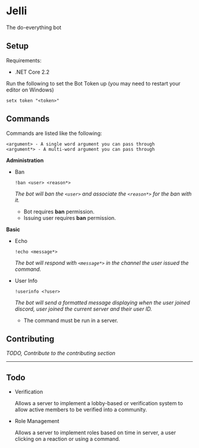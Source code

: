 # Jelli

The do-everything bot

## Setup

Requirements:

- .NET Core 2.2

Run the following to set the Bot Token up (you may need to restart your editor on Windows)

```
setx token "<token>"
```

## Commands

Commands are listed like the following:

```
<argument> - A single word argument you can pass through
<argument*> - A multi-word argument you can pass through
```

**Administration**

- Ban

  `!ban <user> <reason*>`

  _The bot will ban the `<user>` and associate the `<reason*>` for the ban with it._

  - Bot requires **ban** permission.
  - Issuing user requires **ban** permission.

**Basic**

- Echo

  `!echo <message*>`

  _The bot will respond with `<message*>` in the channel the user issued the command._

- User Info

  `!userinfo <?user>`

  _The bot will send a formatted message displaying when the user joined discord, user joined the current server and their user ID._

  - The command must be run in a server.

## Contributing

_TODO, Contribute to the contributing section_

---

## Todo

- Verification

  Allows a server to implement a lobby-based or verification system to allow active members to be verified into a community.

- Role Management

  Allows a server to implement roles based on time in server, a user clicking on a reaction or using a command.
